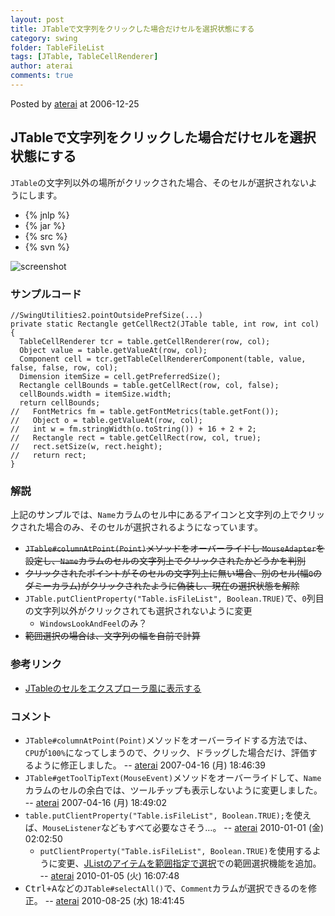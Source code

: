 ```yaml
---
layout: post
title: JTableで文字列をクリックした場合だけセルを選択状態にする
category: swing
folder: TableFileList
tags: [JTable, TableCellRenderer]
author: aterai
comments: true
---
```


Posted by [aterai](http://terai.xrea.jp/aterai.html) at 2006-12-25

## JTableで文字列をクリックした場合だけセルを選択状態にする
`JTable`の文字列以外の場所がクリックされた場合、そのセルが選択されないようにします。

- {% jnlp %}
- {% jar %}
- {% src %}
- {% svn %}

<!-- dummy comment line for breaking list -->

![screenshot](https://lh3.googleusercontent.com/_9Z4BYR88imo/TQTUdT6R-SI/AAAAAAAAAmE/AYebcaiE77Y/s800/TableFileList.png)

### サンプルコード
<pre class="prettyprint"><code>//SwingUtilities2.pointOutsidePrefSize(...)
private static Rectangle getCellRect2(JTable table, int row, int col) {
  TableCellRenderer tcr = table.getCellRenderer(row, col);
  Object value = table.getValueAt(row, col);
  Component cell = tcr.getTableCellRendererComponent(table, value, false, false, row, col);
  Dimension itemSize = cell.getPreferredSize();
  Rectangle cellBounds = table.getCellRect(row, col, false);
  cellBounds.width = itemSize.width;
  return cellBounds;
//   FontMetrics fm = table.getFontMetrics(table.getFont());
//   Object o = table.getValueAt(row, col);
//   int w = fm.stringWidth(o.toString()) + 16 + 2 + 2;
//   Rectangle rect = table.getCellRect(row, col, true);
//   rect.setSize(w, rect.height);
//   return rect;
}
</code></pre>

### 解説
上記のサンプルでは、`Name`カラムのセル中にあるアイコンと文字列の上でクリックされた場合のみ、そのセルが選択されるようになっています。

- ~~`JTable#columnAtPoint(Point)`メソッドをオーバーライドし `MouseAdapter`を設定し、`Name`カラムのセルの文字列上でクリックされたかどうかを判別~~
- ~~クリックされたポイントがそのセルの文字列上に無い場合、別のセル(幅`0`のダミーカラム)がクリックされたように偽装し、現在の選択状態を解除~~
- `JTable.putClientProperty("Table.isFileList", Boolean.TRUE)`で、`0`列目の文字列以外がクリックされても選択されないように変更
    - `WindowsLookAndFeel`のみ？
- ~~範囲選択の場合は、文字列の幅を自前で計算~~

<!-- dummy comment line for breaking list -->

### 参考リンク
- [JTableのセルをエクスプローラ風に表示する](http://terai.xrea.jp/Swing/ExplorerLikeTable.html)

<!-- dummy comment line for breaking list -->

### コメント
- `JTable#columnAtPoint(Point)`メソッドをオーバーライドする方法では、`CPU`が`100%`になってしまうので、クリック、ドラッグした場合だけ、評価するように修正しました。 -- [aterai](http://terai.xrea.jp/aterai.html) 2007-04-16 (月) 18:46:39
- `JTable#getToolTipText(MouseEvent)`メソッドをオーバーライドして、`Name`カラムのセルの余白では、ツールチップも表示しないように変更しました。 -- [aterai](http://terai.xrea.jp/aterai.html) 2007-04-16 (月) 18:49:02
- `table.putClientProperty("Table.isFileList", Boolean.TRUE);`を使えば、`MouseListener`などもすべて必要なさそう…。 -- [aterai](http://terai.xrea.jp/aterai.html) 2010-01-01 (金) 02:02:50
    - `putClientProperty("Table.isFileList", Boolean.TRUE)`を使用するように変更、[JListのアイテムを範囲指定で選択](http://terai.xrea.jp/Swing/RubberBanding.html)での範囲選択機能を追加。 -- [aterai](http://terai.xrea.jp/aterai.html) 2010-01-05 (火) 16:07:48
- <kbd>Ctrl+A</kbd>などの`JTable#selectAll()`で、`Comment`カラムが選択できるのを修正。 -- [aterai](http://terai.xrea.jp/aterai.html) 2010-08-25 (水) 18:41:45

<!-- dummy comment line for breaking list -->

